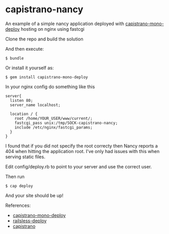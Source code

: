 capistrano-nancy
================

An example of a simple nancy application deployed with [capistrano-mono-deploy](https://github.com/antonydenyer/capistrano-mono-deploy) hosting on nginx using fastcgi

Clone the repo and build the solution

And then execute:

    $ bundle

Or install it yourself as:

    $ gem install capistrano-mono-deploy
    
In your nginx config do something like this

```
server{
  listen 80;
  server_name localhost;
  
  location / {
    root /home/YOUR_USER/www/current/;
    fastcgi_pass unix:/tmp/SOCK-capistrano-nancy;
    include /etc/nginx/fastcgi_params;
  }
}
```
I found that if you did not specify the root correcty then Nancy reports a 404 when hitting the application root.
I've only had issues with this when serving static files.

Edit config/deploy.rb to point to your server and use the correct user. 

Then run 

    $ cap deploy
    
And your site should be up!

References:
* [capistrano-mono-deploy](https://github.com/antonydenyer/capistrano-mono-deploy)
* [railsless-deploy](https://github.com/leehambley/railsless-deploy/)
* [capistrano](https://github.com/capistrano/capistrano/wiki)
